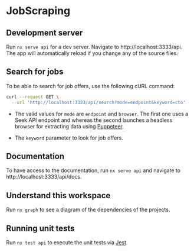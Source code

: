 # JobScraping

## Development server

Run `nx serve api` for a dev server. Navigate to http://localhost:3333/api. The app will automatically reload if you change any of the source files.

## Search for jobs

To be able to search for job offers, use the following cURL command:

```bash
curl --request GET \
  --url 'http://localhost:3333/api/search?mode=endpoint&keyword=cto'
```

- The valid values for `mode` are `endpoint` and `browser`. The first one uses a Seek API endpoint and whereas the second launches a headless browser for extracting data using [Puppeteer](https://pptr.dev/).

- The `keyword` parameter to look for job offers.

## Documentation

To have access to the documentation, run `nx serve api` and navigate to http://localhost:3333/api/docs.

## Understand this workspace

Run `nx graph` to see a diagram of the dependencies of the projects.

## Running unit tests

Run `nx test api` to execute the unit tests via [Jest](https://jestjs.io).

